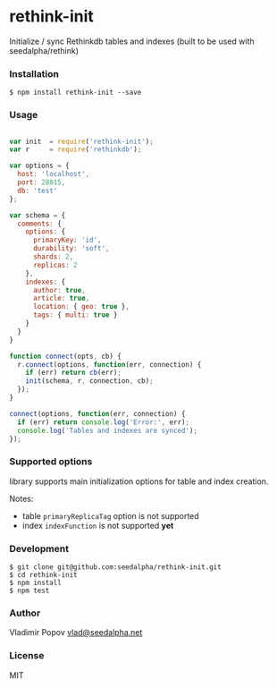 # rethink-init

Initialize / sync Rethinkdb tables and indexes (built to be used with seedalpha/rethink)

### Installation 

    $ npm install rethink-init --save

### Usage
    
```javascript

var init  = require('rethink-init');
var r     = require('rethinkdb');

var options = {
  host: 'localhost',
  port: 28015,
  db: 'test'
};

var schema = {
  comments: {
    options: {
      primaryKey: 'id',
      durability: 'soft',
      shards: 2,
      replicas: 2
    },
    indexes: {
      author: true,
      article: true,
      location: { geo: true },
      tags: { multi: true }
    }
  }
}

function connect(opts, cb) {
  r.connect(options, function(err, connection) {
    if (err) return cb(err);
    init(schema, r, connection, cb);
  });
}

connect(options, function(err, connection) {
  if (err) return console.log('Error:', err);
  console.log('Tables and indexes are synced');
});
```

### Supported options

library supports main initialization options for table and index creation.

Notes: 
  - table `primaryReplicaTag` option is not supported
  - index `indexFunction` is not supported **yet**

### Development

    $ git clone git@github.com:seedalpha/rethink-init.git
    $ cd rethink-init
    $ npm install
    $ npm test
    
### Author

Vladimir Popov <vlad@seedalpha.net>

### License

MIT